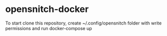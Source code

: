 # opensnitch-docker

To start clone this repository, create ~/.config/opensnitch folder with write permissions and run docker-compose up
